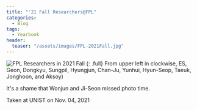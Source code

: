 ```yaml
---
title: "'21 Fall Researchers@FPL"
categories:
  - Blog
tags:
  - Yearbook
header:
  teaser: "/assets/images/FPL-2021Fall.jpg"
---
```


![FPL Researchers in 2021 Fall]({{site.url}}/assets/images/FPL-2021Fall.jpg)
{: .full}
From upper left in clockwise, ES, Geon, Dongkyu, Sungpil, Hyungjun, Chan-Ju, Yunhui, Hyun-Seop, Taeuk, Jonghoon, and Aksoy)

It's a shame that Wonjun and Ji-Seon missed photo time.

Taken at UNIST on Nov. 04, 2021
